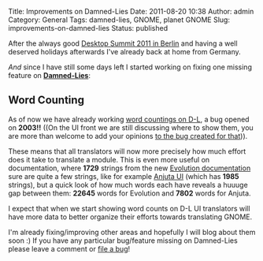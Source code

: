 Title: Improvements on Damned-Lies
Date: 2011-08-20 10:38
Author: admin
Category: General
Tags: damned-lies, GNOME, planet GNOME
Slug: improvements-on-damned-lies
Status: published

After the always good [Desktop Summit 2011 in Berlin](http://www.desktopsummit.org "Desktop Summit 2011 website") and having a well deserved holidays afterwards I've already back at home from Germany.

*And* since I have still some days left I started working on fixing one missing feature on **[Damned-Lies](http://l10n.gnome.org "Translation statistics for GNOME")**:

## Word Counting

As of now we have already working [word countings on D-L](https://bugzilla.gnome.org/show_bug.cgi?id=125593 "Bug tracking word countings for Damned-Lies"), a bug opened on **2003!!** ((On the UI front we are still discussing where to show them, you are more than welcome to add your opinions [to the bug created for that](https://bugzilla.gnome.org/show_bug.cgi?id=656938 "Bug for discussing where to show word count statistics"))).

These means that all translators will now more precisely how much effort does it take to translate a module. This is even more useful on documentation, where **1729** strings from the new [Evolution documentation](http://l10n.gnome.org/module/evolution/ "Evolution translation statistics") sure are quite a few strings, like for example [Anjuta UI](http://l10n.gnome.org/module/anjuta/ "Anjuta translation statistics") (which has **1985** strings), but a quick look of how much words each have reveals a huuuge gap between them: **22645** words for Evolution and **7802** words for Anjuta.

I expect that when we start showing word counts on D-L UI translators will have more data to better organize their efforts towards translating GNOME.

I'm already fixing/improving other areas and hopefully I will blog about them soon :) If you have any particular bug/feature missing on Damned-Lies please leave a comment or [file a bug](https://bugzilla.gnome.org/enter_bug.cgi?product=damned-lies "File a bug for Damned-Lies on GNOME's bugzilla")!
